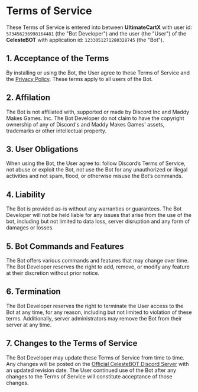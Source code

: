 # Terms of Service
These Terms of Service is entered into between **UltimateCartX** with user id: `573456236998164481` (the "Bot Developer") and the user (the "User") of the **CelesteBOT** with application id: `1233051271280328745` (the "Bot").

## 1. Acceptance of the Terms
By installing or using the Bot, the User agree to these Terms of Service and the [Privacy Policy](https://github.com/UltimateCartX/CelesteBOT/blob/main/PRIVACY.md). These terms apply to all users of the Bot.

## 2. Affilation
The Bot is not affiliated with, supported or made by Discord Inc and Maddy Makes Games. Inc.
The Bot Developer do not claim to have the copyright ownership of any of Discord's and Maddy Makes Games' assets, trademarks or other intellectual property.

## 3. User Obligations
When using the Bot, the User agree to: follow Discord’s Terms of Service, not abuse or exploit the Bot, not use the Bot for any unauthorized or illegal activities and not spam, flood, or otherwise misuse the Bot’s commands.

## 4. Liability
The Bot is provided as-is without any warranties or guarantees. The Bot Developer will not be held liable for any issues that arise from the use of the bot, including but not limited to data loss, server disruption and any form of damages or losses.

## 5. Bot Commands and Features
The Bot offers various commands and features that may change over time. The Bot Developer reserves the right to add, remove, or modify any feature at their discretion without prior notice.

## 6. Termination
The Bot Developer reserves the right to terminate the User access to the Bot at any time, for any reason, including but not limited to violation of these terms. Additionally, server administrators may remove the Bot from their server at any time.

## 7. Changes to the Terms of Service
The Bot Developer may update these Terms of Service from time to time. Any changes will be posted on the [Official CelesteBOT Discord Server](https://discord.gg/ZRYC8R4W) with an updated revision date. The User continued use of the Bot after any changes to the Terms of Service will constitute acceptance of those changes.
